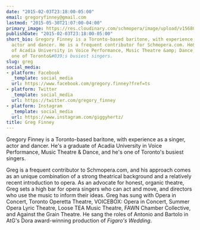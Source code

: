 ```yaml
---
date: "2015-02-03T23:18:00-05:00"
email: gregoryfinney@gmail.com
lastmod: "2015-05-30T21:07:00-04:00"
primary_image: https://res.cloudinary.com/schmopera/image/upload/v1568080511/media/2019/09/Greg-7375_nqwaot.jpg
publishDate: "2015-02-03T23:18:00-05:00"
short_bio: Gregory Finney is a Toronto-based baritone, with experience as a singer,
  actor and dancer. He is a frequent contributor for Schmopera.com. He&#039;s a graduate
  of Acadia University in Voice Performance, Music Theatre &amp; Dance, and he&#039;s
  one of Toronto&#039;s busiest singers.
slug: greg
social_media:
- platform: Facebook
  _template: social_media
  url: https://www.facebook.com/gregory.finney?fref=ts
- platform: Twitter
  _template: social_media
  url: https://twitter.com/gregory_finney
- platform: Instagram
  _template: social_media
  url: https://www.instagram.com/giggyhertz/
title: Greg Finney
---
```

Gregory Finney is a Toronto-based baritone, with experience as a singer, actor and dancer. He's a graduate of Acadia University in Voice Performance, Music Theatre & Dance, and he's one of Toronto's busiest singers.

Greg is a frequent contributor to Schmopera.com, and his approach comes as an unique combination of a strong theatrical background and a relatively recent introduction to opera. As an advocate for honest, organic theatre, Greg sets a high bar for opera singers who can act and move, and directors who use the music to inform their ideas. Greg has sung with Opera in Concert, Toronto Operetta Theatre, VOICEBOX: Opera in Concert, Summer Opera Lyric Theatre, Loose TEA Music Theatre, FAWN Chamber Collective, and Against the Grain Theatre. He sang the roles of Antonio and Bartolo in AtG's Dora award-winning production of *Figaro's Wedding*.
